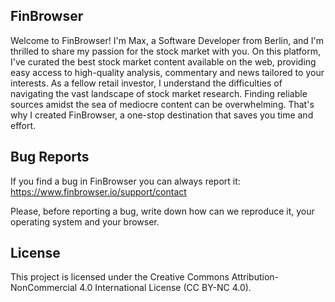 ## FinBrowser

Welcome to FinBrowser! I'm Max, a Software Developer from Berlin, and I'm thrilled to share my passion for the stock market with you. On this platform, I've curated the best stock market content available on the web, providing easy access to high-quality analysis, commentary and news tailored to your interests. As a fellow retail investor, I understand the difficulties of navigating the vast landscape of stock market research. Finding reliable sources amidst the sea of mediocre content can be overwhelming. That's why I created FinBrowser, a one-stop destination that saves you time and effort.

## Bug Reports

If you find a bug in FinBrowser you can always report it:
https://www.finbrowser.io/support/contact

Please, before reporting a bug, write down how can we reproduce it, your operating system and your browser.

## License

This project is licensed under the Creative Commons Attribution-NonCommercial 4.0 International License (CC BY-NC 4.0).
